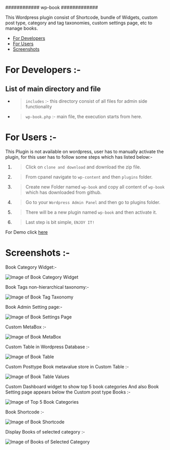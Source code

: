 ############ wp-book #############

This Wordpress plugin consist of Shortcode, bundle of Widgets, custom post type, category and tag taxonomies, custom settings page, etc to manage books.

* [ For Developers ](#for-developers)
* [ For Users ](#for-users)
* [ Screenshots ](#screenshots)

# For Developers :-

## List of main directory and file

  * >`includes` :- this directory consist of all files for admin side functionality
  * >`wp-book.php` :- main file, the execution starts from here.

# For Users :-
	
This Plugin is not available on wordpress, user has to manually activate the plugin, for this user has to follow some steps which has listed below:-

 1. >Click on `clone and download` and download the zip file.
 2. >From cpanel navigate to `wp-content` and then `plugins` folder.
 3. >Create new Folder named `wp-book` and copy all content of `wp-book` which has downloaded from github.
 4. >Go to your `Wordpress Admin Panel` and then go to plugins folder.
 5. >There will be a new plugin named `wp-book` and then activate it.
 6. >Last step is bit simple, `ENJOY IT!`
 
For Demo click [here]( http://mydailyblogs.epizy.com/wp-book )

# Screenshots :-

Book Category Widget:-

![Image of Book Category Widget]( https://i.ibb.co/S7L6Yvp/bookhierarchy.png )

Book Tags non-hierarchical taxonomy:-

![Image of Book Tag Taxonomy]( https://i.ibb.co/nbT5pgr/booknonhierarchy.png )

Book Admin Setting page:-

![Image of Book Settings Page]( https://i.ibb.co/MDs893v/book-admin-setting-page.png )

Custom MetaBox :-

![Image of Book MetaBox]( https://i.ibb.co/b50t1Qf/custommetabox.png )

Custom Table in Wordpress Database :-

![Image of Book Table]( https://i.ibb.co/RhVX3nN/customtable.png )

Custom Posttype Book metavalue store in Custom Table :-

![Image of Book Table Values]( https://i.ibb.co/6PW6Q2x/customtablevalues.png )

Custom Dashboard widget to show top 5 book categories And also Book Setting page appears below the Custom post type Books :-

![Image of Top 5 Book Categories]( https://i.ibb.co/dfHZLYm/custom-dashboard-widget.png )

Book Shortcode :-

![Image of Book Shortcode]( https://i.ibb.co/3fZY9RJ/newsite1.png )

Display Books of selected category :-

![Image of Books of Selected Category]( https://i.ibb.co/cgRZcS6/newsite2.png )
